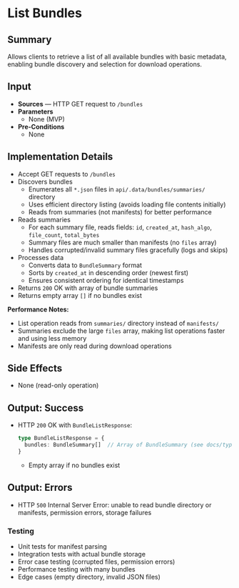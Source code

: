 # List Bundles

## Summary

Allows clients to retrieve a list of all available bundles with basic metadata, enabling bundle discovery and selection for download operations.

## Input

- **Sources** — HTTP GET request to `/bundles`
- **Parameters**
  - None (MVP)
- **Pre-Conditions**
  - None

## Implementation Details

- Accept GET requests to `/bundles`
- Discovers bundles
  - Enumerates all `*.json` files in `api/.data/bundles/summaries/` directory
  - Uses efficient directory listing (avoids loading file contents initially)
  - Reads from summaries (not manifests) for better performance
- Reads summaries
  - For each summary file, reads fields: `id`, `created_at`, `hash_algo`, `file_count`, `total_bytes`
  - Summary files are much smaller than manifests (no `files` array)
  - Handles corrupted/invalid summary files gracefully (logs and skips)
- Processes data
  - Converts data to `BundleSummary` format
  - Sorts by `created_at` in descending order (newest first)
  - Ensures consistent ordering for identical timestamps
- Returns `200` OK with array of bundle summaries
- Returns empty array `[]` if no bundles exist

**Performance Notes:**
- List operation reads from `summaries/` directory instead of `manifests/`
- Summaries exclude the large `files` array, making list operations faster and using less memory
- Manifests are only read during download operations

## Side Effects

- None (read-only operation)

## Output: Success

- HTTP `200` OK with `BundleListResponse`:
  ```typescript
  type BundleListResponse = {
    bundles: BundleSummary[]  // Array of BundleSummary (see docs/types.md), sorted by created_at descending
  }
  ```
  - Empty array if no bundles exist

## Output: Errors

- HTTP `500` Internal Server Error: unable to read bundle directory or manifests, permission errors, storage failures

### Testing
- Unit tests for manifest parsing
- Integration tests with actual bundle storage
- Error case testing (corrupted files, permission errors)
- Performance testing with many bundles
- Edge cases (empty directory, invalid JSON files)
